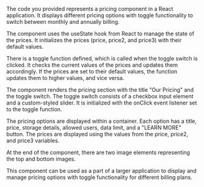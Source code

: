The code you provided represents a pricing component in a React application. It displays different pricing options with toggle functionality to switch between monthly and annually billing.

The component uses the useState hook from React to manage the state of the prices. It initializes the prices (price, price2, and price3) with their default values.

There is a toggle function defined, which is called when the toggle switch is clicked. It checks the current values of the prices and updates them accordingly. If the prices are set to their default values, the function updates them to higher values, and vice versa.

The component renders the pricing section with the title "Our Pricing" and the toggle switch. The toggle switch consists of a checkbox input element and a custom-styled slider. It is initialized with the onClick event listener set to the toggle function.

The pricing options are displayed within a container. Each option has a title, price, storage details, allowed users, data limit, and a "LEARN MORE" button. The prices are displayed using the values from the price, price2, and price3 variables.

At the end of the component, there are two image elements representing the top and bottom images.

This component can be used as a part of a larger application to display and manage pricing options with toggle functionality for different billing plans.
